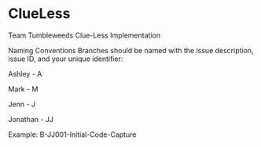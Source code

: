 # ClueLess
Team Tumbleweeds Clue-Less Implementation

Naming Conventions
Branches should be named with the issue description, issue ID, and your unique identifier:

Ashley - A

Mark - M

Jenn - J

Jonathan - JJ

Example: B-JJ001-Initial-Code-Capture
